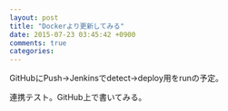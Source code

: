 ```yaml
---
layout: post
title: "Dockerより更新してみる"
date: 2015-07-23 03:45:42 +0900
comments: true
categories: 
---
```


GitHubにPush→Jenkinsでdetect→deploy用をrunの予定。

連携テスト。GitHub上で書いてみる。
